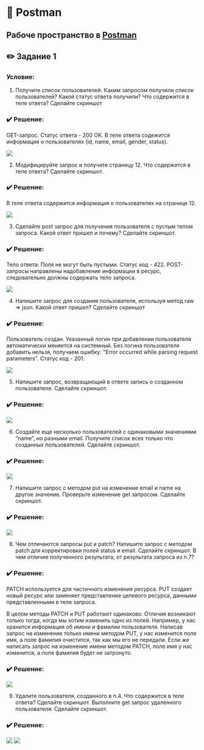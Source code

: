# 📝 Postman
Рабоче пространство в [Postman](https://www.postman.com/satellite-cosmologist-1082208/workspace/test-workspace/collection/30288313-654ce6f1-ddbd-4434-89ee-18ca148b11f0)
---

## ✏️ Задание 1
### Условие: 
1. Получите список пользователей. Каким запросом получили список пользователей? Какой статус ответа получили? Что содержится в теле ответа? Сделайте скриншот

### ✔️ Решение:
GET-запрос. Статус ответа - 200 ОК. В теле ответа содежится информация о пользователях (id, name, email, gender, status).

![](https://github.com/kulichkinayuliya/Postman/blob/main/file/Postman_AiXovVvNJL.png)

2. Модифицируйте запрос и получите страницу 12. Что содержится в теле ответа? Сделайте скриншот.

### ✔️ Решение:
В теле ответа содержится информация о пользователях на странице 12.

![](https://github.com/kulichkinayuliya/Postman/blob/main/file/Postman_ywUtsRnKmn.png)

3. Сделайте post запрос для получения пользователя с пустым телом запроса. Какой ответ пришел и почему? Сделайте
скриншот.

### ✔️ Решение:
Тело ответа: Поля не могут быть пустыми. Статус код - 422. POST-запросы направлены надобавление информации в ресурс, следовательно должны содержать тело запроса.

![](https://github.com/kulichkinayuliya/Postman/blob/main/file/Postman_XxFSRtrpxF.png)

4. Напишите запрос для создания пользователя, используя метод raw => json. Какой ответ пришел? Сделайте скриншот

### ✔️ Решение:
Пользователь создан. Указанный логин при добавлении пользователя автоматически меняется на системный. Без логина пользователя добавить нельзя, получаем ошибку: "Error occurred while parsing request parameters". Статус код - 201.

![](https://github.com/kulichkinayuliya/Postman/blob/main/file/Postman_QsPEjI4KYA.png)

5. Напишите запрос, возвращающий в ответе запись о созданном пользователе. Сделайте скриншот.
   
### ✔️ Решение:
![](https://github.com/kulichkinayuliya/Postman/blob/main/file/Postman_4WwUGWrkB6.png)

6. Создайте еще несколько пользователей с одинаковыми значениями “name”, но разными email. Получите список всех только что созданных пользователей. Сделайте скриншот.

### ✔️ Решение:
![](https://github.com/kulichkinayuliya/Postman/blob/main/file/Postman_G25i1kNwwY.png)

7. Напишите запрос с методом put на изменение email и name на другое значение. Проверьте изменение get запросом. Сделайте скриншот.

### ✔️ Решение:
![](https://github.com/kulichkinayuliya/Postman/blob/main/file/Postman_pzBcK4prmi.png)

8. Чем отличаются запросы put и patch? Напишите запрос с методом patch для корректировки полей status и email. Сделайте скриншот. В чем отличие полученного результата, от результата запроса из п.7?

### ✔️ Решение:

PATCH используется для частичного изменения ресурса. PUT создает новый ресурс или заменяет представление целевого ресурса, данными представленными в теле запроса. 

В целом методы PATCH и PUT работают одинаково. Отличия возникают только тогда, когда мы хотим изменить одно из полей. Например, у нас хранится информация об имени и фамилии пользователя. Написав запрос на изменение только имени методом PUT, у нас изменится поле имя, а поле фамилия очистится, так как мы его не передали. Если же написать запрос на изменение имени методом PATCH, поле имя у нас изменится, а поле фамилия будет не затронуто.

### ✔️ Решение:
![](https://github.com/kulichkinayuliya/Postman/blob/main/file/Postman_oWWIvEP3WV.png)

9. Удалите пользователя, созданного в п.4. Что содержится в теле ответа? Сделайте скриншот. Выполните get запрос удаленного пользователя. Сделайте скриншот.

### ✔️ Решение:
![](https://github.com/kulichkinayuliya/Postman/blob/main/file/Postman_s8Qk891G1I.png)
![](https://github.com/kulichkinayuliya/Postman/blob/main/file/Postman_5tvv0TN5PH.png)








